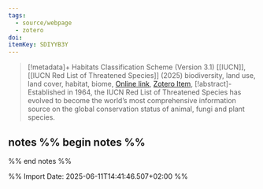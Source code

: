 ```yaml
---
tags:
  - source/webpage
  - zotero
doi: 
itemKey: SDIYYB3Y
---
```

>[!metadata]+
> Habitats Classification Scheme (Version 3.1)
> [[IUCN]], 
> [[IUCN Red List of Threatened Species]] (2025)
> biodiversity, land use, land cover, habitat, biome, 
> [Online link](https://www.iucnredlist.org/en), [Zotero Item](zotero://select/library/items/SDIYYB3Y),
>[!abstract]-
>Established in 1964, the IUCN Red List of Threatened Species has evolved to become the world’s most comprehensive information source on the global conservation status of animal, fungi and plant species.

## notes %% begin notes %%

%% end notes %%

%% Import Date: 2025-06-11T14:41:46.507+02:00 %%
